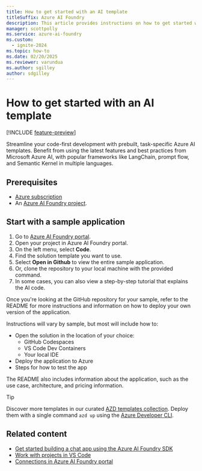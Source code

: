 ```yaml
---
title: How to get started with an AI template
titleSuffix: Azure AI Foundry
description: This article provides instructions on how to get started with an AI template.
manager: scottpolly
ms.service: azure-ai-foundry
ms.custom:
  - ignite-2024
ms.topic: how-to
ms.date: 02/20/2025
ms.reviewer: varundua
ms.author: sgilley
author: sdgilley
---
```


# How to get started with an AI template

[!INCLUDE [feature-preview](../../includes/feature-preview.md)]

Streamline your code-first development with prebuilt, task-specific Azure AI templates. Benefit from using the latest features and best practices from Microsoft Azure AI, with popular frameworks like LangChain, prompt flow, and Semantic Kernel in multiple languages.

## Prerequisites

- [Azure subscription](https://azure.microsoft.com/free)
- An [Azure AI Foundry project](../how-to/create-projects.md).

## Start with a sample application

1. Go to [Azure AI Foundry portal](https://ai.azure.com).
1. Open your project in Azure AI Foundry portal.
1. On the left menu, select **Code**.
1. Find the solution template you want to use.
1. Select **Open in Github** to view the entire sample application.
1. Or, clone the repository to your local machine with the provided command.
1. In some cases, you can also view a step-by-step tutorial that explains the AI code.

Once you're looking at the GitHub repository for your sample, refer to the README for more instructions and information on how to deploy your own version of the application.

Instructions will vary by sample, but most will include how to:

* Open the solution in the location of your choice:
  * GitHub Codespaces
  * VS Code Dev Containers
  * Your local IDE
* Deploy the application to Azure
* Steps for how to test the app

The README also includes information about the application, such as the use case, architecture, and pricing information.

> [!TIP]
> Discover more templates in our curated [AZD templates collection](https://azure.github.io/ai-app-templates). Deploy them with a single command ```azd up``` using the [Azure Developer CLI](/azure/developer/azure-developer-cli/).

## Related content

- [Get started building a chat app using the Azure AI Foundry SDK](../../quickstarts/get-started-code.md)
- [Work with projects in VS Code](vscode.md)
- [Connections in Azure AI Foundry portal](../../concepts/connections.md)
